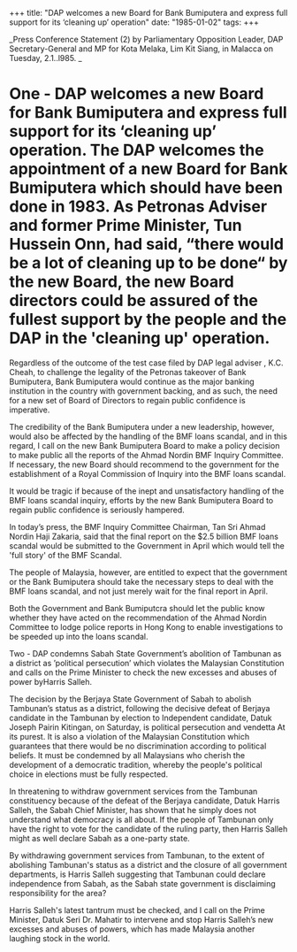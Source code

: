 +++ 
title: "DAP welcomes a new Board for Bank Bumiputera and express full support for its  ‘cleaning up’ operation"
date: "1985-01-02"
tags:
+++

_Press Conference Statement (2) by Parliamentary Opposition Leader,  DAP Secretary-General and MP for Kota Melaka, Lim Kit Siang,  in Malacca on Tuesday, 2.1..l985. _

# One - DAP welcomes a new Board for Bank Bumiputera and express full support for its  ‘cleaning up’ operation. The DAP welcomes the appointment of a new  Board for Bank Bumiputera which should have been done in 1983. As Petronas  Adviser and former Prime Minister, Tun Hussein Onn, had said,  “there would be a lot of cleaning up to be done“ by the new Board,  the new Board directors could be assured of the fullest support by the people  and the DAP in the 'cleaning up' operation. 

Regardless of the outcome of the test case filed by DAP legal adviser , K.C. Cheah, to challenge the legality of the Petronas takeover of Bank Bumiputera, Bank Bumiputera would continue as the major banking institution in the country with government backing, and as such, the need for a new set of Board of Directors to regain public confidence is imperative. </u>

The credibility of the Bank Bumiputera under a new leadership, however, would also be affected by the handling of the BMF loans scandal, and in this regard, I call on the new Bank Bumiputera Board to make a policy decision to make public all the reports of the Ahmad Nordin BMF Inquiry Committee. If necessary, the new Board should recommend to the government for the establishment of a Royal Commission of Inquiry into the BMF loans scandal. 

It would be tragic if because of the inept and unsatisfactory handling of the BMF loans scandal inquiry, efforts by the new Bank Bumiputera Board to regain public confidence is seriously hampered. 

In today’s press, the BMF Inquiry Committee Chairman, Tan Sri Ahmad Nordin Haji Zakaria, said that the final report on the $2.5 billion BMF loans scandal would be submitted to the Government in April which would tell the 'full story' of the BMF Scandal. 

The people of Malaysia, however, are entitled to expect that the government or the Bank Bumiputera should take the necessary steps to deal with the BMF loans scandal, and not just merely wait for the final report in April. 

Both the Government and Bank Bumiputcra should let the public know whether they have acted on the recommendation of the Ahmad Nordin Committee to lodge police reports in Hong Kong to enable investigations to be speeded up into  the loans scandal. 

Two - DAP condemns Sabah State Government’s abolition of Tambunan as a district  as ’political persecution’ which violates the Malaysian Constitution and calls on the  Prime Minister to check the new excesses and abuses of power byHarris Salleh. 

The decision by the Berjaya State Government of Sabah to abolish Tambunan’s status as a district, following the decisive defeat of Berjaya candidate in the Tambunan by election to Independent candidate, Datuk Joseph Pairin Kitingan, on Saturday, is political persecution and vendetta At its purest. It is also a violation of the Malaysian Constitution which guarantees that there would be no discrimination according to political beliefs. It must be condemned by all Malaysians who cherish the development of a democratic tradition, whereby the people's political choice in elections must be fully respected. 

In threatening to withdraw government services from the Tambunan constituency because of the defeat of the Berjaya candidate,  Datuk Harris Salleh, the Sabah Chief Minister, has shown that he simply does not understand  what democracy is all about. If the people of Tambunan only have the right to vote  for the candidate of the ruling party, then Harris Salleh might as well  declare Sabah as a one-party state. 

By withdrawing government services from Tambunan, to the extent of abolishing  Tambunan's status as a district and the closure of all government departments,  is Harris Salleh suggesting that Tambunan could declare independence from Sabah, as the Sabah state government is disclaiming responsibility for the area? 

Harris Salleh's latest tantrum must be checked, and I call on the Prime Minister, Datuk Seri Dr. Mahatir to intervene and stop Harris Salleh’s new excesses and abuses of powers, which has made Malaysia another laughing stock in the world. 
 
